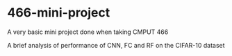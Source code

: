 # 466-mini-project
A very basic mini project done when taking CMPUT 466

A brief analysis of performance of CNN, FC and RF on the CIFAR-10 dataset
